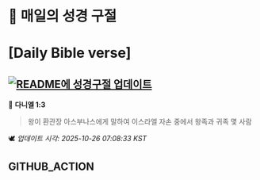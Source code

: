 # 🙏 매일의 성경 구절
# [Daily Bible verse]
## [![README에 성경구절 업데이트](https://github.com/DONGSUKA/first_test/actions/workflows/update-readme-bible.yml/badge.svg)](https://github.com/DONGSUKA/first_test/actions/workflows/update-readme-bible.yml)
<!-- START_BIBLE_VERSE -->
📖 **다니엘 1:3**
> 왕이 환관장 아스부나스에게 말하여 이스라엘 자손 중에서 왕족과 귀족 몇 사람

🕊️ _업데이트 시각: 2025-10-26 07:08:33 KST_
  <!-- END_BIBLE_VERSE -->
## GITHUB_ACTION
